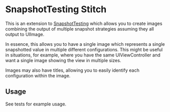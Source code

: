 # SnapshotTesting Stitch

This is an extension to [SnapshotTesting](https://github.com/pointfreeco/swift-snapshot-testing) which allows you to create images combining the output of multiple snapshot strategies assuming they all output to UIImage.

In essence, this allows you to have a single image which represents a single snapshotted value in multiple different configurations. This might be useful in situations, for example, where you have the same UIViewController and want a single image showing the view in multiple sizes.

Images may also have titles, allowing you to easily identify each configuration within the image.

## Usage

See tests for example usage.
